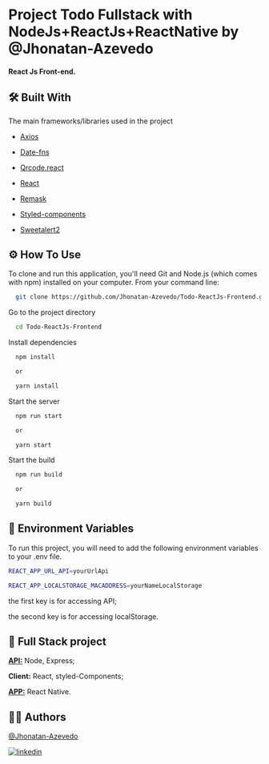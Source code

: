 
# Project Todo Fullstack with NodeJs+ReactJs+ReactNative by @Jhonatan-Azevedo

#### React Js Front-end.

## 🛠 Built With

The main frameworks/libraries used in the project

- [Axios](https://axios-http.com/ptbr/docs/intro)

- [Date-fns](https://date-fns.org/)

- [Qrcode.react](qrcode.react)

- [React](https://react.dev/)

- [Remask](https://www.npmjs.com/package/remask)

- [Styled-components](https://styled-components.com/)

- [Sweetalert2](https://sweetalert2.github.io/#examples)


## ⚙ How To Use

To clone and run this application, you'll need Git and Node.js (which comes with npm) installed on your computer. From your command line:

```bash
  git clone https://github.com/Jhonatan-Azevedo/Todo-ReactJs-Frontend.git
```

Go to the project directory

```bash
  cd Todo-ReactJs-Frontend
```

Install dependencies

```bash
  npm install

  or

  yarn install
```

Start the server

```bash
  npm run start

  or

  yarn start
```

Start the build

```bash
  npm run build

  or

  yarn build
```

## 📍 Environment Variables

To run this project, you will need to add the following environment variables to your .env file.

```bash
REACT_APP_URL_API=yourUrlApi
```

```bash
REACT_APP_LOCALSTORAGE_MACADDRESS=yourNameLocalStorage
```

the first key is for accessing API;

the second key is for accessing localStorage.

## 🔋 Full Stack project

[**API:**](https://github.com/Jhonatan-Azevedo/Todo-NodeJS-API)  Node, Express;

**Client:** React, styled-Components;

[**APP:**](https://github.com/Jhonatan-Azevedo/Todo-ReactJs-App) React Native.

## 🤘🏼 Authors

[@Jhonatan-Azevedo](https://github.com/Jhonatan-Azevedo)

[![linkedin](https://img.shields.io/badge/linkedin-0A66C2?style=for-the-badge&logo=linkedin&logoColor=white)](https://www.linkedin.com/in/jazevedodev/)
